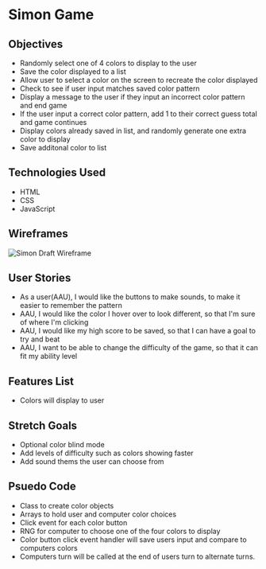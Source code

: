 # Simon Game

## Objectives
* Randomly select one of 4 colors to display to the user
* Save the color displayed to a list
* Allow user to select a color on the screen to recreate the color displayed
* Check to see if user input matches saved color pattern
* Display a message to the user if they input an incorrect color pattern and end game
* If the user input a correct color pattern, add 1 to their correct guess total and game continues
* Display colors already saved in list, and randomly generate one extra color to display 
* Save additonal color to list


## Technologies Used
* HTML
* CSS
* JavaScript
 

## Wireframes
![Simon Draft Wireframe](https://imgur.com/zB7Yx0J)

## User Stories
* As a user(AAU), I would like the buttons to make sounds, to make it easier to remember the pattern
* AAU, I would like the color I hover over to look different, so that I'm sure of where I'm clicking
* AAU, I would like my high score to be saved, so that I can have a goal to try and beat
* AAU, I want to be able to change the difficulty of the game, so that it can fit my ability level


## Features List
* Colors will display to user

## Stretch Goals
* Optional color blind mode
* Add levels of difficulty such as colors showing faster
* Add sound thems the user can choose from 

## Psuedo Code
* Class to create color objects
* Arrays to hold user and computer color choices
* Click event for each color button
* RNG for computer to choose one of the four colors to display
* Color button click event handler will save users input and compare to computers colors
* Computers turn will be called at the end of users turn to alternate turns. 